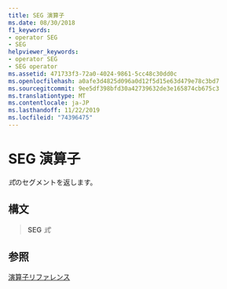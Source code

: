 ```yaml
---
title: SEG 演算子
ms.date: 08/30/2018
f1_keywords:
- operator SEG
- SEG
helpviewer_keywords:
- operator SEG
- SEG operator
ms.assetid: 471733f3-72a0-4024-9861-5cc48c30dd0c
ms.openlocfilehash: a0afe3d4825d096a0d12f5d15e63d479e78c3bd7
ms.sourcegitcommit: 9ee5df398bfd30a42739632de3e165874cb675c3
ms.translationtype: MT
ms.contentlocale: ja-JP
ms.lasthandoff: 11/22/2019
ms.locfileid: "74396475"
---
```

# <a name="operator-seg"></a>SEG 演算子

*式*のセグメントを返します。

## <a name="syntax"></a>構文

> **SEG** *式*

## <a name="see-also"></a>参照

[演算子リファレンス](operators-reference.md)
